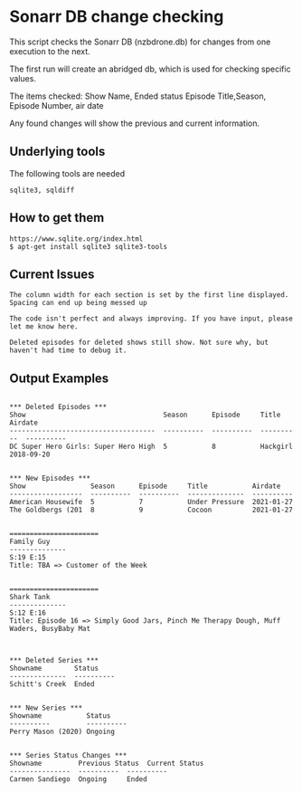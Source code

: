 # Sonarr DB change checking

This script checks the Sonarr DB (nzbdrone.db) for changes from one execution to the next.

The first run will create an abridged db, which is used for checking specific values.

The items checked:
Show Name, Ended status
Episode Title,Season, Episode Number, air date

Any found changes will show the previous and current information. 

## Underlying tools

The following tools are needed

```
sqlite3, sqldiff
```

## How to get them
```
https://www.sqlite.org/index.html
$ apt-get install sqlite3 sqlite3-tools
```

## Current Issues
```
The column width for each section is set by the first line displayed. Spacing can end up being messed up

The code isn't perfect and always improving. If you have input, please let me know here.

Deleted episodes for deleted shows still show. Not sure why, but haven't had time to debug it.
```


## Output Examples
```

*** Deleted Episodes ***
Show                                  Season      Episode     Title       Airdate
------------------------------------  ----------  ----------  ----------  ----------
DC Super Hero Girls: Super Hero High  5           8           Hackgirl    2018-09-20


*** New Episodes ***
Show                Season      Episode     Title           Airdate
------------------  ----------  ----------  --------------  ----------
American Housewife  5           7           Under Pressure  2021-01-27
The Goldbergs (201  8           9           Cocoon          2021-01-27


======================
Family Guy
--------------
S:19 E:15
Title: TBA => Customer of the Week


======================
Shark Tank
--------------
S:12 E:16
Title: Episode 16 => Simply Good Jars, Pinch Me Therapy Dough, Muff Waders, BusyBaby Mat



*** Deleted Series ***
Showname        Status
--------------  ----------
Schitt's Creek  Ended


*** New Series ***
Showname           Status
----------         ----------
Perry Mason (2020) Ongoing


*** Series Status Changes ***
Showname         Previous Status  Current Status
---------------  ----------  ----------
Carmen Sandiego  Ongoing     Ended

